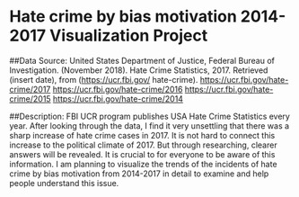 # Hate crime by bias motivation 2014-2017 Visualization Project

##Data Source:
United States Department of Justice, Federal Bureau of
Investigation. (November 2018). Hate Crime Statistics,
2017. Retrieved (insert date), from (https://ucr.fbi.gov/
hate-crime).
https://ucr.fbi.gov/hate-crime/2017
https://ucr.fbi.gov/hate-crime/2016
https://ucr.fbi.gov/hate-crime/2015
https://ucr.fbi.gov/hate-crime/2014

##Description:
FBI UCR program publishes USA Hate Crime Statistics every year. After looking
through the data, I find it very unsettling that there was a sharp increase of hate
crime cases in 2017. It is not hard to connect this increase to the political climate of
2017. But through researching, clearer answers will be revealed. It is crucial to for
everyone to be aware of this information. I am planning to visualize the trends of the
incidents of hate crime by bias motivation from 2014-2017 in detail to examine and
help people understand this issue.
